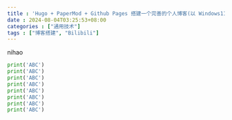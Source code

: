 ```yaml
---
title : 'Hugo + PaperMod + Github Pages 搭建一个完善的个人博客(以 Windows11 为例)'
date : 2024-08-04T03:25:53+08:00
categories : ["通用技术"]
tags : ["博客搭建", "Bilibili"]
---
```


nihao

```python
print('ABC')
print('ABC')
print('ABC')
print('ABC')
print('ABC')
print('ABC')
print('ABC')
print('ABC')
```
